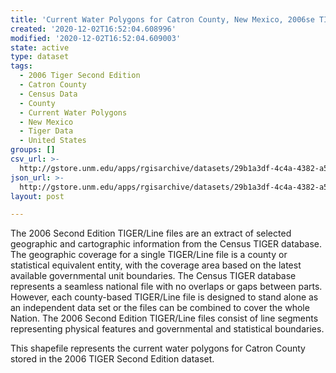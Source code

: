 ```yaml
---
title: 'Current Water Polygons for Catron County, New Mexico, 2006se TIGER'
created: '2020-12-02T16:52:04.608996'
modified: '2020-12-02T16:52:04.609003'
state: active
type: dataset
tags:
  - 2006 Tiger Second Edition
  - Catron County
  - Census Data
  - County
  - Current Water Polygons
  - New Mexico
  - Tiger Data
  - United States
groups: []
csv_url: >-
  http://gstore.unm.edu/apps/rgisarchive/datasets/29b1a3df-4c4a-4382-a5c4-c30bdcba716c/tgr2006se_catr_wat.derived.csv
json_url: >-
  http://gstore.unm.edu/apps/rgisarchive/datasets/29b1a3df-4c4a-4382-a5c4-c30bdcba716c/tgr2006se_catr_wat.derived.json
layout: post

---
```

The 2006 Second Edition TIGER/Line files are an extract of selected geographic and cartographic information from the Census TIGER database.  The geographic coverage for a single TIGER/Line file is a county or statistical equivalent entity, with the coverage area based on the latest available governmental unit boundaries. The Census TIGER database represents a seamless national file with no overlaps or gaps between parts.  However, each county-based TIGER/Line file is designed to stand alone as an independent data set or the files can be combined to cover the whole Nation.  The 2006 Second Edition  TIGER/Line files consist of line segments representing physical features and governmental and statistical boundaries.  

This shapefile represents the current water polygons for Catron County stored in the 2006 TIGER Second Edition dataset.
